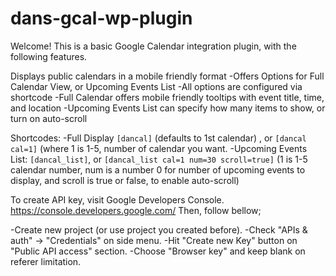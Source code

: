 # dans-gcal-wp-plugin

Welcome! This is a basic Google Calendar integration plugin, with the following features.

Displays public calendars in a mobile friendly format
-Offers Options for Full Calendar View, or Upcoming Events List
-All options are configured via shortcode
-Full Calendar offers mobile friendly tooltips with event title, time, and location
-Upcoming Events List can specify how many items to show, or turn on auto-scroll

Shortcodes:
-Full Display `[dancal]` (defaults to 1st calendar) , or `[dancal cal=1]` (where 1 is 1-5, number of calendar you want.
-Upcoming Events List: `[dancal_list]`, or `[dancal_list cal=1 num=30 scroll=true]` (1 is 1-5 calendar number, num is a number 0 for number of upcoming events to display, and scroll is true or false, to enable auto-scroll)

To create API key, visit Google Developers Console. https://console.developers.google.com/ 
Then, follow bellow;

-Create new project (or use project you created before).
-Check "APIs & auth" -> "Credentials" on side menu.
-Hit "Create new Key" button on "Public API access" section.
-Choose "Browser key" and keep blank on referer limitation.
